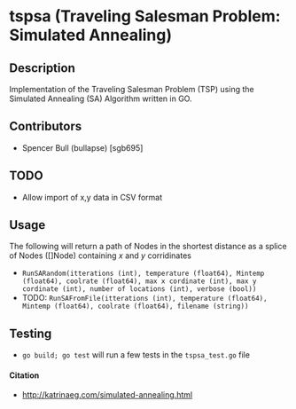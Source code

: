 # tspsa (Traveling Salesman Problem: Simulated Annealing)

## Description
Implementation of the Traveling Salesman Problem (TSP) using the Simulated Annealing (SA) Algorithm written in GO.

## Contributors
- Spencer Bull (bullapse) [sgb695]

## TODO
- Allow import of x,y data in CSV format
 
## Usage
The following will return a path of Nodes in the shortest distance as a splice of Nodes ([]Node) containing *x* and *y* corridinates
- `RunSARandom(itterations (int), temperature (float64), Mintemp (float64), coolrate (float64), max x cordinate (int), max y cordinate (int), number of locations (int), verbose (bool))`
- TODO: `RunSAFromFile(itterations (int), temperature (float64), Mintemp (float64), coolrate (float64), filename (string))`

## Testing
- `go build; go test` will run a few tests in the `tspsa_test.go` file 

 
 #### Citation
 - http://katrinaeg.com/simulated-annealing.html